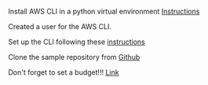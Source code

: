 Install AWS CLI in a python virtual environment [Instructions](https://docs.aws.amazon.com/cli/latest/userguide/install-virtualenv.html)

Created a user for the AWS CLI.

Set up the CLI following these [instructions](https://docs.aws.amazon.com/cli/latest/userguide/cli-chap-configure.html#cli-quick-configuration)

Clone the sample repository from [Github](https://github.com/aws-samples/amazon-rekognition-reviewing-user-content)

Don't forget to set a budget!!! [Link](https://console.aws.amazon.com/billing/home?region=us-east-1#/budgets)

